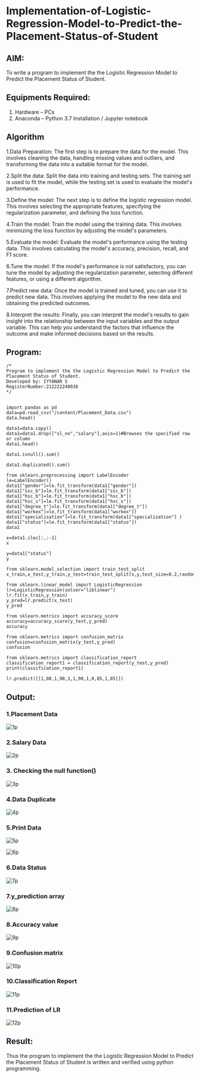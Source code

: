 # Implementation-of-Logistic-Regression-Model-to-Predict-the-Placement-Status-of-Student

## AIM:
To write a program to implement the the Logistic Regression Model to Predict the Placement Status of Student.

## Equipments Required:
1. Hardware – PCs
2. Anaconda – Python 3.7 Installation / Jupyter notebook

## Algorithm
1.Data Preparation: The first step is to prepare the data for the model. This involves cleaning the data, handling missing values and outliers, and transforming the data into a suitable format for the model.

2.Split the data: Split the data into training and testing sets. The training set is used to fit the model, while the testing set is used to evaluate the model's performance.

3.Define the model: The next step is to define the logistic regression model. This involves selecting the appropriate features, specifying the regularization parameter, and defining the loss function.

4.Train the model: Train the model using the training data. This involves minimizing the loss function by adjusting the model's parameters.

5.Evaluate the model: Evaluate the model's performance using the testing data. This involves calculating the model's accuracy, precision, recall, and F1 score.

6.Tune the model: If the model's performance is not satisfactory, you can tune the model by adjusting the regularization parameter, selecting different features, or using a different algorithm.

7.Predict new data: Once the model is trained and tuned, you can use it to predict new data. This involves applying the model to the new data and obtaining the predicted outcomes.

8.Interpret the results: Finally, you can interpret the model's results to gain insight into the relationship between the input variables and the output variable. This can help you understand the factors that influence the outcome and make informed decisions based on the results.

## Program:
```
/*
Program to implement the the Logistic Regression Model to Predict the Placement Status of Student.
Developed by: IYYANAR S
RegisterNumber:212222240036  
*/
```
```

import pandas as pd
data=pd.read_csv("/content/Placement_Data.csv")
data.head()

data1=data.copy()
data1=data1.drop(["sl_no","salary"],axis=1)#Browses the specified row or column
data1.head()

data1.isnull().sum()

data1.duplicated().sum()

from sklearn.preprocessing import LabelEncoder
le=LabelEncoder()
data1["gender"]=le.fit_transform(data1["gender"])
data1["ssc_b"]=le.fit_transform(data1["ssc_b"])
data1["hsc_b"]=le.fit_transform(data1["hsc_b"])
data1["hsc_s"]=le.fit_transform(data1["hsc_s"])
data1["degree_t"]=le.fit_transform(data1["degree_t"])
data1["workex"]=le.fit_transform(data1["workex"])
data1["specialisation"]=le.fit_transform(data1["specialisation"] )     
data1["status"]=le.fit_transform(data1["status"])       
data1 

x=data1.iloc[:,:-1]
x

y=data1["status"]
y

from sklearn.model_selection import train_test_split
x_train,x_test,y_train,y_test=train_test_split(x,y,test_size=0.2,random_state=0)

from sklearn.linear_model import LogisticRegression
lr=LogisticRegression(solver="liblinear")
lr.fit(x_train,y_train)
y_pred=lr.predict(x_test)
y_pred

from sklearn.metrics import accuracy_score
accuracy=accuracy_score(y_test,y_pred)
accuracy

from sklearn.metrics import confusion_matrix
confusion=confusion_matrix(y_test,y_pred)
confusion

from sklearn.metrics import classification_report
classification_report1 = classification_report(y_test,y_pred)
print(classification_report1)

lr.predict([[1,80,1,90,1,1,90,1,0,85,1,85]])
```

## Output:
### 1.Placement Data
![1p](https://github.com/Iyyanar22009120/Implementation-of-Logistic-Regression-Model-to-Predict-the-Placement-Status-of-Student/assets/118680259/f0840ff7-6860-46e2-bed1-aec9a71f90d5)
### 2.Salary Data
![2p](https://github.com/Iyyanar22009120/Implementation-of-Logistic-Regression-Model-to-Predict-the-Placement-Status-of-Student/assets/118680259/05b6cbd0-d4f5-420d-b484-cbe25b3ca789)
### 3. Checking the null function()
![3p](https://github.com/Iyyanar22009120/Implementation-of-Logistic-Regression-Model-to-Predict-the-Placement-Status-of-Student/assets/118680259/b7857a66-c539-4274-8090-299d90fbe85f)
### 4.Data Duplicate
![4p](https://github.com/Iyyanar22009120/Implementation-of-Logistic-Regression-Model-to-Predict-the-Placement-Status-of-Student/assets/118680259/901068d3-cbce-47f4-8650-fc8e937a1b69)
### 5.Print Data
![5p](https://github.com/Iyyanar22009120/Implementation-of-Logistic-Regression-Model-to-Predict-the-Placement-Status-of-Student/assets/118680259/792a4b0a-94be-4e5d-8b13-0a2c454c6080)

![6p](https://github.com/Iyyanar22009120/Implementation-of-Logistic-Regression-Model-to-Predict-the-Placement-Status-of-Student/assets/118680259/d39b739a-2e97-4b47-9488-f371d8206dae)
### 6.Data Status
![7p](https://github.com/Iyyanar22009120/Implementation-of-Logistic-Regression-Model-to-Predict-the-Placement-Status-of-Student/assets/118680259/7ca48133-d7dc-4a3c-a4aa-b4742c3954bf)
### 7.y_prediction array
![8p](https://github.com/Iyyanar22009120/Implementation-of-Logistic-Regression-Model-to-Predict-the-Placement-Status-of-Student/assets/118680259/69422639-ca7d-40d3-86af-d749b7b864ef)
### 8.Accuracy value
![9p](https://github.com/Iyyanar22009120/Implementation-of-Logistic-Regression-Model-to-Predict-the-Placement-Status-of-Student/assets/118680259/63d15d7d-5106-40f1-b08c-041ecee8aa62)
### 9.Confusion matrix
![10p](https://github.com/Iyyanar22009120/Implementation-of-Logistic-Regression-Model-to-Predict-the-Placement-Status-of-Student/assets/118680259/2ba76894-ab27-4489-b2d6-8612dd7e3f7e)
### 10.Classification Report
![11p](https://github.com/Iyyanar22009120/Implementation-of-Logistic-Regression-Model-to-Predict-the-Placement-Status-of-Student/assets/118680259/fb1dc13e-11b1-4326-9a3f-0d2168b052d8)
### 11.Prediction of LR
![12p](https://github.com/Iyyanar22009120/Implementation-of-Logistic-Regression-Model-to-Predict-the-Placement-Status-of-Student/assets/118680259/e24025b0-d87b-4d8b-aca0-9c945889424a)


## Result:
Thus the program to implement the the Logistic Regression Model to Predict the Placement Status of Student is written and verified using python programming.
